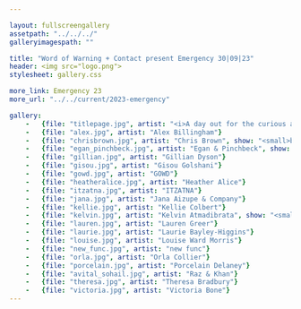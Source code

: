 ```yaml
---

layout: fullscreengallery
assetpath: "../../../"
galleryimagespath: ""

title: "Word of Warning + Contact present Emergency 30|09|23"
header: <img src="logo.png">
stylesheet: gallery.css

more_link: Emergency 23
more_url: "../../current/2023-emergency"

gallery:
    -   {file: "titlepage.jpg", artist: "<i>A day out for the curious at Contact, Sat 30 Sep 2023</i> · E.M. Parry"}
    -   {file: "alex.jpg", artist: "Alex Billingham"}
    -   {file: "chrisbrown.jpg", artist: "Chris Brown", show: "<small>by Sophie Broadgate</small>"} 
    -   {file: "egan_pinchbeck.jpg", artist: "Egan & Pinchbeck", show: "<small>by Ai Narapol</small>"} 
    -   {file: "gillian.jpg", artist: "Gillian Dyson"}
    -   {file: "gisou.jpg", artist: "Gisou Golshani"} 
    -   {file: "gowd.jpg", artist: "GOWD"}
    -   {file: "heatheralice.jpg", artist: "Heather Alice"}
    -   {file: "itzatna.jpg", artist: "ITZATNA"}
    -   {file: "jana.jpg", artist: "Jana Aizupe & Company"}
    -   {file: "kellie.jpg", artist: "Kellie Colbert"}
    -   {file: "kelvin.jpg", artist: "Kelvin Atmadibrata", show: "<small>by José Figueroa</small>"}
    -   {file: "lauren.jpg", artist: "Lauren Greer"}
    -   {file: "laurie.jpg", artist: "Laurie Bayley-Higgins"}
    -   {file: "louise.jpg", artist: "Louise Ward Morris"}
    -   {file: "new_func.jpg", artist: "new func"}
    -   {file: "orla.jpg", artist: "Orla Collier"}
    -   {file: "porcelain.jpg", artist: "Porcelain Delaney"}
    -   {file: "avital_sohail.jpg", artist: "Raz & Khan"} 
    -   {file: "theresa.jpg", artist: "Theresa Bradbury"}
    -   {file: "victoria.jpg", artist: "Victoria Bone"}
---
```

